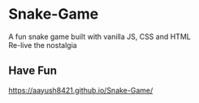 # Snake-Game

A fun snake game built with vanilla JS, CSS and HTML<br>
Re-live the nostalgia

## Have Fun

https://aayush8421.github.io/Snake-Game/
